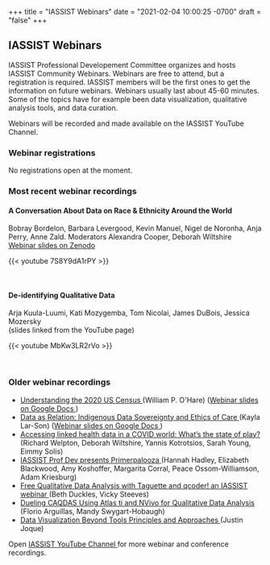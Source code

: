 +++
title = "IASSIST Webinars"
date = "2021-02-04 10:00:25 -0700"
draft = "false"
+++
## IASSIST Webinars

IASSIST Professional Developement Committee organizes and hosts IASSIST Community Webinars. Webinars are free to attend, but a registration is required. IASSIST members will be the first ones to get the information on future webinars. Webinars usually last about 45-60 minutes. Some of the topics have for example been data visualization, qualitative analysis tools, and data curation. 

Webinars will be recorded and made available on the IASSIST YouTube Channel.

### Webinar registrations

No registrations open at the moment.
<!--

#### A Conversation About Data on Race & Ethnicity Around the World

This webinar is organized by the IASSIST Anti-Racism Resources Interest Group and IASSIST Professional Development Committee on **November 30, 2022 at 11am-12:30pm EST**. 

Speakers:
: Framing of the Issues: Anne Zald - Northwestern University
: Canada: Kevin Manuel - Toronto Metropolitan University
: United States: Barbara Levergood - Bowdoin College
: United Kingdom: Deborah Wiltshire - GESIS - Leibniz Institute for the Social Sciences
: Germany: Anja Perry - GESIS - Leibniz Institute for the Social Sciences
: Overview of Sources and IPUMS: Bobray Bordelon - Princeton University

> The Black Lives Matter and Indigenous rights movements, as well as international migration in recent years have raised awareness of issues around inequalities because of race and ethnicity. In turn, this has prompted many organizations and groups such as IASSIST to reexamine their own understanding and knowledge, processes and practices. In response, the IASSIST Anti-Racism Interest Group was formed and brought together data stewards and librarians who had some or no prior expertise but who were interested in having a conversation about race and ethnicity in terms of data available for research and exploring how they could support the vital work in this field.

> This webinar marks the beginning of that conversation with a focus on the data that is available for research. Bringing together a panel of data stewards and librarians from 4 countries - Canada, the US, the UK and Germany - and this webinar aims to discuss and review these key questions:

> - How are race and ethnicity recorded in the national Censuses and other key data sources?
> - Have these definitions changed over time?
> - What groups are identified, how much detail is available?
> - What are some of the key issues with these data?

The webinar will last 90 minutes and will include plenty of time at the end for a Q&A and comments from the audience.

<a class="btn btn-template-main" href="https://us06web.zoom.us/meeting/register/tZMpcOiupjoiHdxZQwBD4SEY9kI3vSLLFz1I " title="" >Registration <i class="fas fa-external-link-alt"></i></a>

After registering, you will receive a confirmation email containing information about joining the webinar.  
-->

### Most recent webinar recordings


#### A Conversation About Data on Race & Ethnicity Around the World

Bobray Bordelon, Barbara Levergood, Kevin Manuel, Nigel de Noronha, Anja Perry, Anne Zald. Moderators Alexandra Cooper, Deborah Wiltshire <br /> [Webinar slides on Zenodo <i class="fas fa-external-link-alt"></i>](https://doi.org/10.5281/zenodo.7400733)

{{< youtube 7S8Y9dA1rPY >}}

<br />

#### De-identifying Qualitative Data

Arja Kuula-Luumi, Kati Mozygemba, Tom Nicolai, James DuBois, Jessica Mozersky <br />(slides linked from the YouTube page)

{{< youtube MbKw3LR2rVo >}}

<br />

### Older webinar recordings

- [Understanding the 2020 US Census <i class="fas fa-external-link-alt"></i>](https://www.youtube.com/watch?v=OR1I4h1Rx3M) (William P. O'Hare) ([Webinar slides on Google Docs <i class="fas fa-external-link-alt"></i>](https://docs.google.com/presentation/d/16kDTq8I1HjxplgrT4zM-8JvcQuJST3EZ/edit#slide=id.p1))
- [Data as Relation: Indigenous Data Sovereignty and Ethics of Care <i class="fas fa-external-link-alt"></i>](https://www.youtube.com/watch?v=QGYse9iDPWI) (Kayla Lar-Son) ([Webinar slides on Google Docs <i class="fas fa-external-link-alt"></i>](https://t.co/b5wQXGVz9J))
- [Accessing linked health data in a COVID world: What’s the state of play? <i class="fas fa-external-link-alt"></i>](https://www.youtube.com/watch?v=WE-kmduHahc) (Richard Welpton, Deborah Wiltshire, Yannis Kotrotsios, Sarah Young, Eimmy Solis)
- [IASSIST Prof Dev presents Primerpalooza <i class="fas fa-external-link-alt"></i>](https://www.youtube.com/watch?v=nw_Tk62-6mc) (Hannah Hadley, Elizabeth Blackwood, Amy Koshoffer, Margarita Corral, Peace Ossom-Williamson, Adam Kriesburg)
- [Free Qualitative Data Analysis with Taguette and qcoder! an IASSIST webinar <i class="fas fa-external-link-alt"></i>](https://www.youtube.com/watch?v=OIB_xLlM8Fw) (Beth Duckles, Vicky Steeves)
- [Dueling CAQDAS Using Atlas ti and NVivo for Qualitative Data Analysis <i class="fas fa-external-link-alt"></i>](https://www.youtube.com/watch?v=qCAB73zAjwk) (Florio Arguillas, Mandy Swygart-Hobaugh)
- [Data Visualization Beyond Tools Principles and Approaches <i class="fas fa-external-link-alt"></i>](https://www.youtube.com/watch?v=PgHNHdz8F-Y) (Justin Joque)

Open [IASSIST YouTube Channel <i class="fas fa-external-link-alt"></i>](https://www.youtube.com/channel/UC315efmsReDcFbWHpWBmb9g) for more webinar and conference recordings. <br /><br />